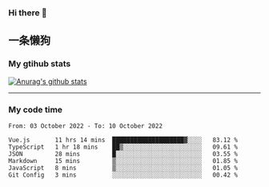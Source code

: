 ### Hi there 👋

## 一条懒狗
<!--
**kiss-me-quickly/kiss-me-quickly** is a ✨ _special_ ✨ repository because its `README.md` (this file) appears on your GitHub profile.

Here are some ideas to get you started:

- 🔭 I’m currently working on ...
- 🌱 I’m currently learning ...
- 👯 I’m looking to collaborate on ...
- 🤔 I’m looking for help with ...
- 💬 Ask me about ...
- 📫 How to reach me: ...
- 😄 Pronouns: ...
- ⚡ Fun fact: ...
-->


### My gtihub stats

[![Anurag's github stats](https://github-readme-stats.vercel.app/api?username=kiss-me-quickly)](https://github.com/anuraghazra/github-readme-stats)

***

### My code time

<!--START_SECTION:waka-->

```text
From: 03 October 2022 - To: 10 October 2022

Vue.js       11 hrs 14 mins  ████████████████████▓░░░░   83.12 %
TypeScript   1 hr 18 mins    ██▒░░░░░░░░░░░░░░░░░░░░░░   09.61 %
JSON         28 mins         █░░░░░░░░░░░░░░░░░░░░░░░░   03.55 %
Markdown     15 mins         ▒░░░░░░░░░░░░░░░░░░░░░░░░   01.85 %
JavaScript   8 mins          ▒░░░░░░░░░░░░░░░░░░░░░░░░   01.05 %
Git Config   3 mins          ░░░░░░░░░░░░░░░░░░░░░░░░░   00.42 %
```

<!--END_SECTION:waka-->
